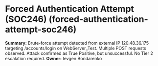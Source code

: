 # Forced Authentication Attempt (SOC246) (forced-authentication-attempt-soc246)

**Summary:** Brute-force attempt detected from external IP 120.48.36.175 targeting /accounts/login on WebServer_Test. Multiple POST requests observed. Attack confirmed as True Positive, but unsuccessful. No Tier 2 escalation required.
**Owner:** Ievgen Bondarenko
